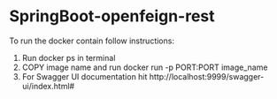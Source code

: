 # SpringBoot-openfeign-rest

To run the docker contain follow instructions:

1. Run docker ps in terminal
2. COPY image name and run docker run -p PORT:PORT image_name
3. For Swagger UI documentation hit http://localhost:9999/swagger-ui/index.html#

